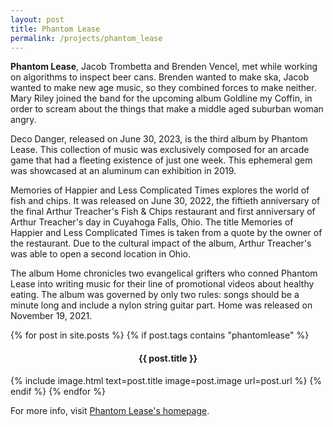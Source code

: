 ```yaml
---
layout: post
title: Phantom Lease
permalink: /projects/phantom_lease
---
```


**Phantom Lease**, Jacob Trombetta and Brenden Vencel, met while working on algorithms to inspect beer cans. Brenden wanted to make ska, Jacob wanted to make new age music, so they combined forces to make neither. Mary Riley joined the band for the upcoming album Goldline my Coffin, in order to scream about the things that make a middle aged suburban woman angry. 

Deco Danger, released on June 30, 2023, is the third album by Phantom Lease. This collection of music was exclusively composed for an arcade game that had a fleeting existence of just one week. This ephemeral gem was showcased at an aluminum can exhibition in 2019.

Memories of Happier and Less Complicated Times explores the world of fish and chips. It was released on June 30, 2022, the fiftieth anniversary of the final Arthur Treacher's Fish & Chips restaurant and first anniversary of Arthur Treacher's day in Cuyahoga Falls, Ohio. The title Memories of Happier and Less Complicated Times is taken from a quote by the owner of the restaurant. Due to the cultural impact of the album, Arthur Treacher's was able to open a second location in Ohio.

The album Home chronicles two evangelical grifters who conned Phantom Lease into writing music for their line of promotional videos about healthy eating. The album was governed by only two rules: songs should be a minute long and include a nylon string guitar part. Home was released on November 19, 2021.

<div>
  {% for post in site.posts %}
    {% if post.tags contains "phantomlease" %}
      <h4 align="center">{{ post.title }}</h4>
      {% include image.html text=post.title image=post.image url=post.url %}
    {% endif %}
  {% endfor %}
</div>

For more info, visit [Phantom Lease's homepage](https://sites.google.com/view/phantomlease/home).